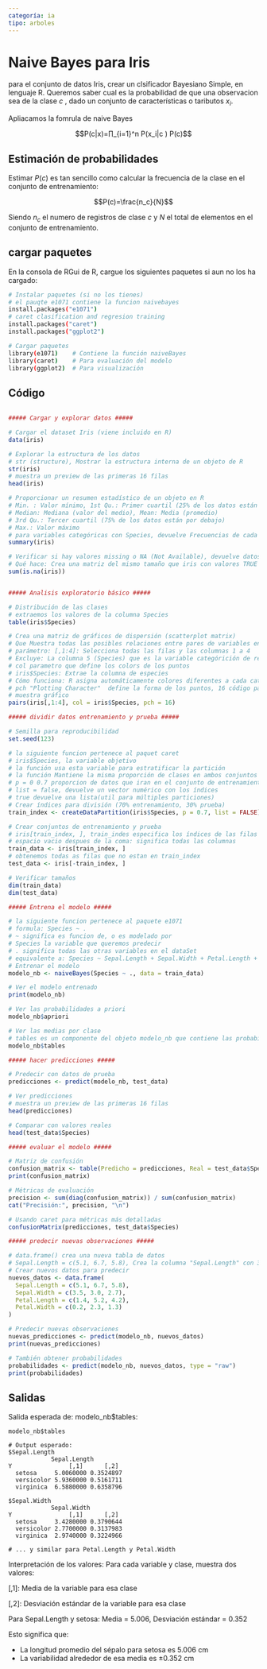 ```yaml
---
categoría: ia
tipo: arboles
---
```

# Naive Bayes para Iris

para el conjunto de datos Iris, crear un clsificador Bayesiano Simple, en lenguaje R.
Queremos saber cual es la probabilidad de que una observacion sea de la clase $c$ , dado un conjunto de características o taributos $x_i$.

Apliacamos la fomrula de naive Bayes

$$P(c|x)=∏_{i=1}^n P(x_i|c ) P(c)$$

## Estimación de probabilidades

Estimar $P(c)$ es tan sencillo como calcular la frecuencia de la clase en el conjunto de entrenamiento:


 $$P(c)=\frac{n_c}{N}$$

Siendo $n_c$ el numero de registros de clase $c$ y $N$ el total de elementos en el conjunto de entrenamiento.

## cargar paquetes

En la consola de RGui de R, cargue los siguientes paquetes si aun no los ha cargado:
```sh
# Instalar paquetes (si no los tienes)
# el pauqte e1071 contiene la funcion naivebayes
install.packages("e1071")
# caret clasification and regresion training
install.packages("caret")
install.packages("ggplot2")

# Cargar paquetes
library(e1071)    # Contiene la función naiveBayes
library(caret)    # Para evaluación del modelo
library(ggplot2)  # Para visualización
```

## Código

```r

##### Cargar y explorar datos #####

# Cargar el dataset Iris (viene incluido en R)
data(iris)

# Explorar la estructura de los datos
# str (structure), Mostrar la estructura interna de un objeto de R
str(iris)
# muestra un preview de las primeras 16 filas
head(iris)

# Proporcionar un resumen estadístico de un objeto en R
# Min. : Valor mínimo, 1st Qu.: Primer cuartil (25% de los datos están por debajo)
# Median: Mediana (valor del medio), Mean: Media (promedio)
# 3rd Qu.: Tercer cuartil (75% de los datos están por debajo)
# Max.: Valor máximo
# para variables categóricas con Species, devuelve Frecuencias de cada categoría
summary(iris)

# Verificar si hay valores missing o NA (Not Available), devuelve datos:
# Qué hace: Crea una matriz del mismo tamaño que iris con valores TRUE donde hay NA y FALSE donde no hay NA
sum(is.na(iris))


##### Analisis exploratorio básico #####

# Distribución de las clases
# extraemos los valores de la columna Species
table(iris$Species)

# Crea una matriz de gráficos de dispersión (scatterplot matrix)
# Que Muestra todas las posibles relaciones entre pares de variables en un solo vistazo
# parámetro: [,1:4]: Selecciona todas las filas y las columnas 1 a 4
# Excluye: La columna 5 (Species) que es la variable categórición de relaciones entre variables
# col parametro que define los colors de los puntos
# iris$Species: Extrae la columna de especies
# Cómo funciona: R asigna automáticamente colores diferentes a cada categoría única
# pch "Plotting Character"  define la forma de los puntos, 16 código para punto solido
# muestra gráfico
pairs(iris[,1:4], col = iris$Species, pch = 16)

##### dividir datos entrenamiento y prueba #####

# Semilla para reproducibilidad
set.seed(123)

# la siguiente funcion pertenece al paquet caret
# iris$Species, la variable objetivo
# la función usa esta variable para estratificar la partición
# la función Mantiene la misma proporción de clases en ambos conjuntos
# p = 0 0.7 proporcion de datos que iran en el conjunto de entrenamiento
# list = false, devuelve un vector numérico con los índices
# true devuelve una lista(util para múltiples particiones) 
# Crear índices para división (70% entrenamiento, 30% prueba)
train_index <- createDataPartition(iris$Species, p = 0.7, list = FALSE)

# Crear conjuntos de entrenamiento y prueba
# iris[train_index, ], train_indes especifica los índices de las filas a seleccionar
# espacio vacio despues de la coma: significa todas las columnas
train_data <- iris[train_index, ]
# obtenemos todas as filas que no estan en train_index
test_data <- iris[-train_index, ]

# Verificar tamaños
dim(train_data)
dim(test_data)

##### Entrena el modelo #####

# la siguiente funcion pertenece al paquete e1071
# formula: Species ~ .
# ~ significa es funcion de, o es modelado por
# Species la variable que queremos predecir
# . significa todas las otras variables en el dataSet
# equivalente a: Species ~ Sepal.Length + Sepal.Width + Petal.Length + Petal.Width
# Entrenar el modelo
modelo_nb <- naiveBayes(Species ~ ., data = train_data)

# Ver el modelo entrenado
print(modelo_nb)

# Ver las probabilidades a priori
modelo_nb$apriori

# Ver las medias por clase
# tables es un componente del objeto modelo_nb que contiene las probabilidades condicionales
modelo_nb$tables

##### hacer predicciones #####

# Predecir con datos de prueba
predicciones <- predict(modelo_nb, test_data)

# Ver predicciones
# muestra un preview de las primeras 16 filas
head(predicciones)

# Comparar con valores reales
head(test_data$Species)

##### evaluar el modelo #####

# Matriz de confusión
confusion_matrix <- table(Predicho = predicciones, Real = test_data$Species)
print(confusion_matrix)

# Métricas de evaluación
precision <- sum(diag(confusion_matrix)) / sum(confusion_matrix)
cat("Precisión:", precision, "\n")

# Usando caret para métricas más detalladas
confusionMatrix(predicciones, test_data$Species)

##### predecir nuevas observaciones #####

# data.frame() crea una nueva tabla de datos
# Sepal.Length = c(5.1, 6.7, 5.8), Crea la columna "Sepal.Length" con 3 valores: 5.1, 6.7 y 5.8
# Crear nuevos datos para predecir
nuevos_datos <- data.frame(
  Sepal.Length = c(5.1, 6.7, 5.8),
  Sepal.Width = c(3.5, 3.0, 2.7),
  Petal.Length = c(1.4, 5.2, 4.2),
  Petal.Width = c(0.2, 2.3, 1.3)
)

# Predecir nuevas observaciones
nuevas_predicciones <- predict(modelo_nb, nuevos_datos)
print(nuevas_predicciones)

# También obtener probabilidades
probabilidades <- predict(modelo_nb, nuevos_datos, type = "raw")
print(probabilidades)
```

## Salidas

Salida esperada de: modelo_nb$tables:

```
modelo_nb$tables

# Output esperado:
$Sepal.Length
            Sepal.Length
Y                [,1]      [,2]
  setosa     5.0060000 0.3524897
  versicolor 5.9360000 0.5161711
  virginica  6.5880000 0.6358796

$Sepal.Width
            Sepal.Width
Y                [,1]      [,2]
  setosa     3.4280000 0.3790644
  versicolor 2.7700000 0.3137983
  virginica  2.9740000 0.3224966

# ... y similar para Petal.Length y Petal.Width
```
Interpretación de los valores:
Para cada variable y clase, muestra dos valores:

[,1]: Media de la variable para esa clase

[,2]: Desviación estándar de la variable para esa clase

Para Sepal.Length y setosa:
Media = 5.006, Desviación estándar = 0.352

Esto significa que:
* La longitud promedio del sépalo para setosa es 5.006 cm
* La variabilidad alrededor de esa media es ±0.352 cm